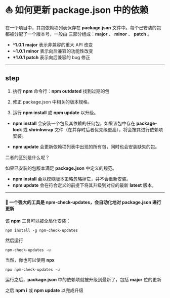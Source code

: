 
# ⛵ 如何更新 **package.json** 中的依赖

在一个项目中，其包依赖项列表保存在 **package.json** 文件中。每个已安装的包都被分配了一个版本号，一般由 三部分组成：**major** 、 **minor** 、  **patch** 。

- **^1.0.1** **major** 表示非兼容的重大 API 改变
- **~1.0.1** **minor** 表示向后兼容的功能性改变  
- **\*1.0.1** **patch** 表示向后兼容的 bug 修正

---

## step

1. 执行 **npm** 命令行：**npm outdated** 找到过期的包

2. 修正 package.json 中相关的版本规格。

3. 运行 **npm install** 或 **npm update** 以升级。

- **npm install** 会安装一个包及其依赖的任何包。如果该包中存在 **package-lock** 或 **shrinkwrap** 文件（在并存时后者优先级更高），将会按其进行依赖项安装。

- **npm update** 会更新依赖项列表中出现的所有包，同时也会安装缺失的包。

二者的区别是什么呢？

如果已安装的包版本满足 **package.json** 中定义的规范。

- **npm install** 会以模糊版本策略忽略掉它，并不会重新安装。
- **npm update** 会在符合定义的前提下将其升级到对应的最新 **latest** 版本。

---

#### 👒 一个强大的工具是 **npm-check-updates**，会自动化地对 **package.json** 进行更新

该 **npm** 工具可以被全局化安装：

```shell
npm install -g npm-check-updates
```

然后运行

```shell
npm-check-updates -u
```

当然，你也可以使用 **npx**

```shell
npx npm-check-updates -u
```

运行之后，**package.json** 中的依赖项就被升级到最新了，包括 **major** 位的更新

之后 **npm i** 或 **npm update** 以完成升级
